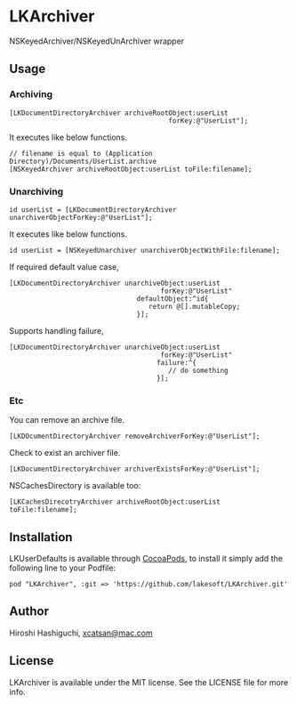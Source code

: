 # LKArchiver

NSKeyedArchiver/NSKeyedUnArchiver wrapper

## Usage

### Archiving

    [LKDocumentDirectoryArchiver archiveRootObject:userList
                                            forKey:@"UserList"];

It executes like below functions.

    // filename is equal to (Application Directory)/Documents/UserList.archive
    [NSKeyedArchiver archiveRootObject:userList toFile:filename];


### Unarchiving

    id userList = [LKDocumentDirectoryArchiver unarchiverObjectForKey:@"UserList"];
  
It executes like below functions.

    id userList = [NSKeyedUnarchiver unarchiverObjectWithFile:filename];

If required default value case,

	[LKDocumentDirectoryArchiver unarchiveObject:userList
	                                      forKey:@"UserList"
                                    defaultObject:^id{
    								   return @[].mutableCopy;
  								    }];

Supports handling failure,

	[LKDocumentDirectoryArchiver unarchiveObject:userList
	                                      forKey:@"UserList"
                                         failure:^{
    								        // do something
  								         }];

### Etc

You can remove an archive file.

    [LKDOcumentDirectoryArchiver removeArchiverForKey:@"UserList"];

Check to exist an archiver file.

	[LKDocumentDirectoryArchiver archiverExistsForKey:@"UserList"];

NSCachesDirectory is available too:

	[LKCachesDirecotryArchiver archiveRootObject:userList toFile:filename];


## Installation

LKUserDefaults is available through [CocoaPods](http://cocoapods.org), to install
it simply add the following line to your Podfile:

    pod "LKArchiver", :git => 'https://github.com/lakesoft/LKArchiver.git'


## Author

Hiroshi Hashiguchi, xcatsan@mac.com

## License

LKArchiver is available under the MIT license. See the LICENSE file for more info.

